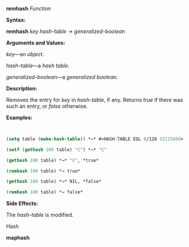 **remhash** *Function* 



**Syntax:** 



**remhash** *key hash-table → generalized-boolean* 



**Arguments and Values:** 



*key*—an *object*. 



*hash-table*—a *hash table*. 



*generalized-boolean*—a *generalized boolean*. 



**Description:** 



Removes the entry for *key* in *hash-table*, if any. Returns *true* if there was such an entry, or *false* otherwise. 



**Examples:**
```lisp
 

(setq table (make-hash-table)) *→* #<HASH-TABLE EQL 0/120 32115666> 

(setf (gethash 100 table) "C") *→* "C" 

(gethash 100 table) *→* "C", *true* 

(remhash 100 table) *→ true* 

(gethash 100 table) *→* NIL, *false* 

(remhash 100 table) *→ false* 


```
**Side Effects:** 



The *hash-table* is modified. 



Hash 



 



 



**maphash** 



